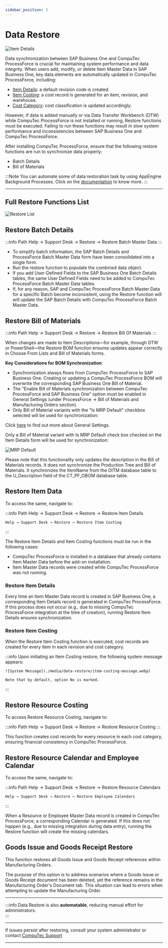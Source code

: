 ```yaml
---
sidebar_position: 3
---
```


# Data Restore

![Item Details](./media/data-restore/item-master-data-costing.webp)

Data synchronization between SAP Business One and CompuTec ProcessForce is crucial for maintaining system performance and data integrity. When users add, modify, or delete Item Master Data in SAP Business One, key data elements are automatically updated in CompuTec ProcessForce, including:

- [Item Details](../item-details/overview.md): a default revision code is created.
- [Item Costing](../costing-material-and-resources/item-costing/overview.md): a cost record is generated for an item, revision, and warehouse.
- [Cost Category](../costing-material-and-resources/configuration/overview.md): cost classification is updated accordingly.

However, if data is added manually or via Data Transfer Workbench (DTW) while CompuTec ProcessForce is not installed or running, Restore functions must be executed. Failing to run these functions may result in slow system performance and inconsistencies between SAP Business One and CompuTec ProcessForce.

After installing CompuTec ProcessForce, ensure that the following restore functions are run to synchronize data properly:

- Batch Details
- Bill of Materials

:::Note
You can automate some of data restoration task by using AppEngine Background Processes. Click on the [documentation](https://learn.computec.one/docs/processforce/user-guide/system-initialization/data-restore) to know more.
:::

---

## Full Restore Functions List

![Restore List](./media/data-restore/restore-list.webp)

## Restore Batch Details

:::info Path
    Help → Support Desk → Restore → Restore Batch Master Data
:::

- To simplify batch information, the SAP Batch Details and ProcessForce Batch Master Data form have been consolidated into a single form.
- Run the restore function to populate the combined data object.
- If you add User-Defined Fields to the SAP Business One Batch Details tables, the same User Defined Fields need to be added to CompuTec ProcessForce Batch Master Data tables.
- If, for any reason, SAP and CompuTec ProcessForce Batch Master Data for a specific Batch become inconsistent, using the Restore function will will update the SAP Batch Details with CompuTec ProcessForce Batch Master Data.

## Restore Bill of Materials

:::info Path
    Help → Support Desk → Restore → Restore Bill Of Materials
:::

When changes are made to Item Descriptions—for example, through DTW or PowerShell—the Restore BOM function ensures updates appear correctly in Choose From Lists and Bill of Materials forms.

**Key Considerations for BOM Synchronization**:

- Synchronization always flows from CompuTec ProcessForce to SAP Business One. Creating or updating a CompuTec ProcessForce BOM will overwrite the corresponding SAP Business One Bill of Material.
- The "Enable Bill of Materials synchronization between CompuTec ProcessForce and SAP Business One" option must be enabled in General Settings (under ProcessForce → Bill of Materials and Manufacturing Orders section).
- Only Bill of Material variants with the "Is MRP Default" checkbox selected will be used for synchronization:

Click [here](../system-initialization/general-settings/overview.md) to find out more about General Settings.

Only a Bill of Material variant with Is MRP Default check box checked on the Item Details form will be used for synchronization:

![MRP Default](./media/data-restore/item-details-mrp-default.webp)

Please note that this functionality only updates the description in the Bill of Materials records. It does not synchronize the Production Tree and Bill of Materials. It synchronizes the ItemName from the OITM database table to the U_Description field of the CT_PF_OBOM database table.

## Restore Item Data

To access the same, navigate to:

:::info Path
    Help → Support Desk → Restore → Restore Item Details

    Help → Support Desk → Restore → Restore Item Costing
:::

The Restore Item Details and Item Costing functions must be run in the following cases:

- CompuTec ProcessForce is installed in a database that already contains Item Master Data before the add-on installation.
- Item Master Data records were created while CompuTec ProcessForce was not running.

### Restore Item Details

Every time an Item Master Data record is created in SAP Business One, a corresponding Item Details record is generated in CompuTec ProcessForce. If this process does not occur (e.g., due to missing CompuTec ProcessForce integration at the time of creation), running Restore Item Details ensures synchronization.

### Restore Item Costing

When the Restore Item Costing function is executed, cost records are created for every item in each revision and cost category.

:::info
    Upon initiating an Item Costing restore, the following system message appears:

    ![System Message](./media/data-restore/item-costing-message.webp)

    Note that by default, option No is marked.
:::

## Restore Resource Costing

To access Restore Resource Costing, navigate to:

:::info Path
    Help → Support Desk → Restore → Restore Resource Costing
:::

This function creates cost records for every resource in each cost category, ensuring financial consistency in CompuTec ProcessForce.

## Restore Resource Calendar and Employee Calendar

To access the same, navigate to:

:::info Path
    Help → Support Desk → Restore → Restore Resource Calendars

    Help → Support Desk → Restore → Restore Employee Calendars
:::

When a Resource or Employee Master Data record is created in CompuTec ProcessForce, a corresponding Calendar is generated. If this does not happen (e.g., due to missing integration during data entry), running the Restore function will create the missing calendars.

## Goods Issue and Goods Receipt Restore

This function restores all Goods Issue and Goods Receipt references within Manufacturing Orders.

The purpose of this option is to address scenarios where a Goods Issue or Goods Receipt document has been deleted, yet the reference remains in the Manufacturing Order's Document tab. This situation can lead to errors when attempting to update the Manufacturing Order.

---

:::info
Data Restore is also **automatable**, reducing manual effort for administrators.  
:::

---

If issues persist after restoring, consult your system administrator or contact [CompuTec Support](https://support.computec.pl)

---

